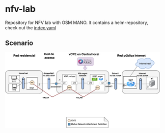 # nfv-lab
Repository for NFV lab with OSM MANO.
It contains a helm-repository, check out the [index.yaml](index.yaml)

## Scenario
![scenario detail](doc/nfv-lab-figura4.drawio.png)
